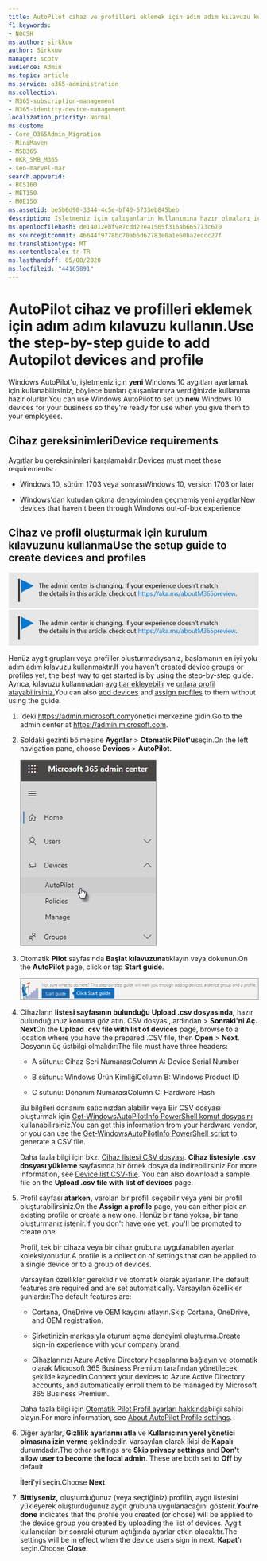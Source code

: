 ```yaml
---
title: AutoPilot cihaz ve profilleri eklemek için adım adım kılavuzu kullanın.
f1.keywords:
- NOCSH
ms.author: sirkkuw
author: Sirkkuw
manager: scotv
audience: Admin
ms.topic: article
ms.service: o365-administration
ms.collection:
- M365-subscription-management
- M365-identity-device-management
localization_priority: Normal
ms.custom:
- Core_O365Admin_Migration
- MiniMaven
- MSB365
- OKR_SMB_M365
- seo-marvel-mar
search.appverid:
- BCS160
- MET150
- MOE150
ms.assetid: be5b6d90-3344-4c5e-bf40-5733eb845beb
description: İşletmeniz için çalışanların kullanımına hazır olmaları için yeni Windows 10 aygıtları ayarlamak için Windows AutoPilot'u nasıl kullanacağınızı öğrenin.
ms.openlocfilehash: de14012ebf9e7cdd22e41505f316ab665773c670
ms.sourcegitcommit: 46644f9778bc70ab6d62783e0a1e60ba2eccc27f
ms.translationtype: MT
ms.contentlocale: tr-TR
ms.lasthandoff: 05/08/2020
ms.locfileid: "44165891"
---
```

# <a name="use-the-step-by-step-guide-to-add-autopilot-devices-and-profile"></a><span data-ttu-id="ee5e4-103">AutoPilot cihaz ve profilleri eklemek için adım adım kılavuzu kullanın.</span><span class="sxs-lookup"><span data-stu-id="ee5e4-103">Use the step-by-step guide to add Autopilot devices and profile</span></span>

<span data-ttu-id="ee5e4-104">Windows AutoPilot'u, işletmeniz için **yeni** Windows 10 aygıtları ayarlamak için kullanabilirsiniz, böylece bunları çalışanlarınıza verdiğinizde kullanıma hazır olurlar.</span><span class="sxs-lookup"><span data-stu-id="ee5e4-104">You can use Windows AutoPilot to set up **new** Windows 10 devices for your business so they're ready for use when you give them to your employees.</span></span>
  
## <a name="device-requirements"></a><span data-ttu-id="ee5e4-105">Cihaz gereksinimleri</span><span class="sxs-lookup"><span data-stu-id="ee5e4-105">Device requirements</span></span>

<span data-ttu-id="ee5e4-106">Aygıtlar bu gereksinimleri karşılamalıdır:</span><span class="sxs-lookup"><span data-stu-id="ee5e4-106">Devices must meet these requirements:</span></span>
  
- <span data-ttu-id="ee5e4-107">Windows 10, sürüm 1703 veya sonrası</span><span class="sxs-lookup"><span data-stu-id="ee5e4-107">Windows 10, version 1703 or later</span></span>
    
- <span data-ttu-id="ee5e4-108">Windows'dan kutudan çıkma deneyiminden geçmemiş yeni aygıtlar</span><span class="sxs-lookup"><span data-stu-id="ee5e4-108">New devices that haven't been through Windows out-of-box experience</span></span>
    
## <a name="use-the-setup-guide-to-create-devices-and-profiles"></a><span data-ttu-id="ee5e4-109">Cihaz ve profil oluşturmak için kurulum kılavuzunu kullanma</span><span class="sxs-lookup"><span data-stu-id="ee5e4-109">Use the setup guide to create devices and profiles</span></span>

<span data-ttu-id="ee5e4-110">[![Yönetim merkezinin değiştiğini size bildirmeye yarayan etiket ve daha fazla ayrıntıyı aka.ms/aboutM365preview sayfasında bulabilirsiniz.](../media/m365admincenterchanging.png)](https://docs.microsoft.com/office365/admin/microsoft-365-admin-center-preview)</span><span class="sxs-lookup"><span data-stu-id="ee5e4-110">[![Label to let you know the admin center is changing and you can find more details at aka.ms/aboutM365preview.](../media/m365admincenterchanging.png)](https://docs.microsoft.com/office365/admin/microsoft-365-admin-center-preview)</span></span>

<span data-ttu-id="ee5e4-111">Henüz aygıt grupları veya profiller oluşturmadıysanız, başlamanın en iyi yolu adım adım kılavuzu kullanmaktır.</span><span class="sxs-lookup"><span data-stu-id="ee5e4-111">If you haven't created device groups or profiles yet, the best way to get started is by using the step-by-step guide.</span></span> <span data-ttu-id="ee5e4-112">Ayrıca, kılavuzu kullanmadan [aygıtlar ekleyebilir](create-and-edit-autopilot-devices.md) ve [onlara profil atayabilirsiniz.](create-and-edit-autopilot-profiles.md)</span><span class="sxs-lookup"><span data-stu-id="ee5e4-112">You can also [add devices](create-and-edit-autopilot-devices.md) and [assign profiles](create-and-edit-autopilot-profiles.md) to them without using the guide.</span></span> 
  
1. <span data-ttu-id="ee5e4-113">'deki <a href="https://go.microsoft.com/fwlink/p/?linkid=837890" target="_blank">https://admin.microsoft.com</a>yönetici merkezine gidin.</span><span class="sxs-lookup"><span data-stu-id="ee5e4-113">Go to the admin center at <a href="https://go.microsoft.com/fwlink/p/?linkid=837890" target="_blank">https://admin.microsoft.com</a>.</span></span>

2. <span data-ttu-id="ee5e4-114">Soldaki gezinti bölmesine **Aygıtlar** \> **Otomatik Pilot'u**seçin.</span><span class="sxs-lookup"><span data-stu-id="ee5e4-114">On the left navigation pane, choose **Devices** \> **AutoPilot**.</span></span>

    ![Yönetici merkezinde, aygıtları ve ardından Otomatik Pilot'u seçin.](../media/AutoPilot.png)
  
2. <span data-ttu-id="ee5e4-116">Otomatik **Pilot** sayfasında **Başlat kılavuzuna**tıklayın veya dokunun.</span><span class="sxs-lookup"><span data-stu-id="ee5e4-116">On the **AutoPilot** page, click or tap **Start guide**.</span></span>
    
    ![Click Start guide for step-by-step instructions for Autopilot.](../media/31662655-d1e6-437d-87ea-c0dec5da56f7.png)
  
3. <span data-ttu-id="ee5e4-118">Cihazların **listesi sayfasının bulunduğu Upload .csv dosyasında,** hazır bulunduğunuz konuma göz atın. CSV dosyası, ardından \> **Sonraki'ni Aç.** **Next**</span><span class="sxs-lookup"><span data-stu-id="ee5e4-118">On the **Upload .csv file with list of devices** page, browse to a location where you have the prepared .CSV file, then **Open** \> **Next**.</span></span> <span data-ttu-id="ee5e4-119">Dosyanın üç üstbilgi olmalıdır:</span><span class="sxs-lookup"><span data-stu-id="ee5e4-119">The file must have three headers:</span></span>
    
    - <span data-ttu-id="ee5e4-120">A sütunu: Cihaz Seri Numarası</span><span class="sxs-lookup"><span data-stu-id="ee5e4-120">Column A: Device Serial Number</span></span>
    
    - <span data-ttu-id="ee5e4-121">B sütunu: Windows Ürün Kimliği</span><span class="sxs-lookup"><span data-stu-id="ee5e4-121">Column B: Windows Product ID</span></span>
    
    - <span data-ttu-id="ee5e4-122">C sütunu: Donanım Numarası</span><span class="sxs-lookup"><span data-stu-id="ee5e4-122">Column C: Hardware Hash</span></span>
    
    <span data-ttu-id="ee5e4-123">Bu bilgileri donanım satıcınızdan alabilir veya Bir CSV dosyası oluşturmak için [Get-WindowsAutoPilotInfo PowerShell komut dosyasını](https://www.powershellgallery.com/packages/Get-WindowsAutoPilotInfo) kullanabilirsiniz.</span><span class="sxs-lookup"><span data-stu-id="ee5e4-123">You can get this information from your hardware vendor, or you can use the [Get-WindowsAutoPilotInfo PowerShell script](https://www.powershellgallery.com/packages/Get-WindowsAutoPilotInfo) to generate a CSV file.</span></span> 
    
    <span data-ttu-id="ee5e4-p103">Daha fazla bilgi için bkz. [Cihaz listesi CSV dosyası](https://docs.microsoft.com/microsoft-365/admin/misc/device-list). **Cihaz listesiyle .csv dosyası yükleme** sayfasında bir örnek dosya da indirebilirsiniz.</span><span class="sxs-lookup"><span data-stu-id="ee5e4-p103">For more information, see [Device list CSV-file](https://docs.microsoft.com/microsoft-365/admin/misc/device-list). You can also download a sample file on the **Upload .csv file with list of devices** page.</span></span> 
    
4. <span data-ttu-id="ee5e4-126">Profil sayfası **atarken,** varolan bir profili seçebilir veya yeni bir profil oluşturabilirsiniz.</span><span class="sxs-lookup"><span data-stu-id="ee5e4-126">On the **Assign a profile** page, you can either pick an existing profile or create a new one.</span></span> <span data-ttu-id="ee5e4-127">Henüz bir tane yoksa, bir tane oluşturmanız istenir.</span><span class="sxs-lookup"><span data-stu-id="ee5e4-127">If you don't have one yet, you'll be prompted to create one.</span></span> 
    
    <span data-ttu-id="ee5e4-128">Profil, tek bir cihaza veya bir cihaz grubuna uygulanabilen ayarlar koleksiyonudur.</span><span class="sxs-lookup"><span data-stu-id="ee5e4-128">A profile is a collection of settings that can be applied to a single device or to a group of devices.</span></span>
    
    <span data-ttu-id="ee5e4-129">Varsayılan özellikler gereklidir ve otomatik olarak ayarlanır.</span><span class="sxs-lookup"><span data-stu-id="ee5e4-129">The default features are required and are set automatically.</span></span> <span data-ttu-id="ee5e4-130">Varsayılan özellikler şunlardır:</span><span class="sxs-lookup"><span data-stu-id="ee5e4-130">The default features are:</span></span>
    
    - <span data-ttu-id="ee5e4-131">Cortana, OneDrive ve OEM kaydını atlayın.</span><span class="sxs-lookup"><span data-stu-id="ee5e4-131">Skip Cortana, OneDrive, and OEM registration.</span></span>
    
    - <span data-ttu-id="ee5e4-132">Şirketinizin markasıyla oturum açma deneyimi oluşturma.</span><span class="sxs-lookup"><span data-stu-id="ee5e4-132">Create sign-in experience with your company brand.</span></span>
    
    - <span data-ttu-id="ee5e4-133">Cihazlarınızı Azure Active Directory hesaplarına bağlayın ve otomatik olarak Microsoft 365 Business Premium tarafından yönetilecek şekilde kaydedin.</span><span class="sxs-lookup"><span data-stu-id="ee5e4-133">Connect your devices to Azure Active Directory accounts, and automatically enroll them to be managed by Microsoft 365 Business Premium.</span></span>
    
    <span data-ttu-id="ee5e4-134">Daha fazla bilgi için [Otomatik Pilot Profil ayarları hakkında](autopilot-profile-settings.md)bilgi sahibi olayın.</span><span class="sxs-lookup"><span data-stu-id="ee5e4-134">For more information, see [About AutoPilot Profile settings](autopilot-profile-settings.md).</span></span> 
    
5. <span data-ttu-id="ee5e4-135">Diğer ayarlar, **Gizlilik ayarlarını atla** ve **Kullanıcının yerel yönetici olmasına izin verme** şeklindedir. Varsayılan olarak ikisi de **Kapalı** durumdadır.</span><span class="sxs-lookup"><span data-stu-id="ee5e4-135">The other settings are **Skip privacy settings** and **Don't allow user to become the local admin**. These are both set to **Off** by default.</span></span> 
    
    <span data-ttu-id="ee5e4-136">**İleri**'yi seçin.</span><span class="sxs-lookup"><span data-stu-id="ee5e4-136">Choose **Next**.</span></span>
    
6. <span data-ttu-id="ee5e4-137">**Bittiyseniz,** oluşturduğunuz (veya seçtiğiniz) profilin, aygıt listesini yükleyerek oluşturduğunuz aygıt grubuna uygulanacağını gösterir.</span><span class="sxs-lookup"><span data-stu-id="ee5e4-137">**You're done** indicates that the profile you created (or chose) will be applied to the device group you created by uploading the list of devices.</span></span> <span data-ttu-id="ee5e4-138">Aygıt kullanıcıları bir sonraki oturum açtığında ayarlar etkin olacaktır.</span><span class="sxs-lookup"><span data-stu-id="ee5e4-138">The settings will be in effect when the device users sign in next.</span></span> <span data-ttu-id="ee5e4-139">**Kapat**'ı seçin.</span><span class="sxs-lookup"><span data-stu-id="ee5e4-139">Choose **Close**.</span></span>
    
